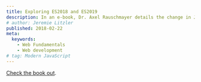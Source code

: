 ```yaml
---
title: Exploring ES2018 and ES2019
description: In an e-book, Dr. Axel Rauschmayer details the change in JavaScript
# author: Jeremie Litzler
published: 2018-02-22
meta:
  keywords:
    - Web Fundamentals
    - Web development
# tag: Modern JavaScript
---
```


[Check the book out](https://exploringjs.com/es2018-es2019/toc.html).
